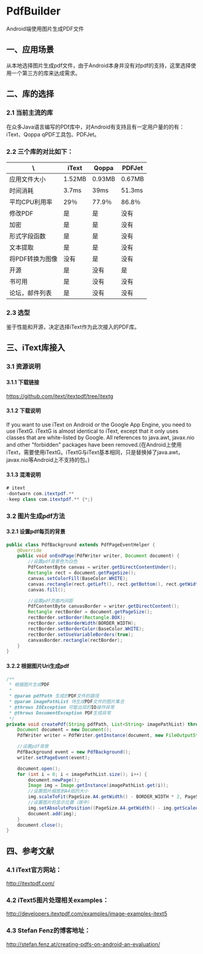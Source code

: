 # PdfBuilder
Android端使用图片生成PDF文件

## 一、应用场景
从本地选择图片生成pdf文件，由于Android本身并没有对pdf的支持，这里选择使用一个第三方的库来达成需求。

## 二、库的选择

### 2.1 当前主流的库
在众多Java语言编写的PDf库中，对Android有支持且有一定用户量的的有：iText、Qoppa qPDF工具包、PDFJet。

### 2.2 三个库的对比如下：

\ | iText | Qoppa|PDFJet
----|------|----|----
应用文件大小|	1.52MB|	0.93MB|	0.67MB
时间消耗|	3.7ms|	39ms|	51.3ms
平均CPU利用率|	29％|	77.9％|	86.8％
修改PDF|	是|	是|	没有
加密|	是|	是|	没有
形式字段函数|	是|	是|	没有
文本提取|	是|	是|	没有
将PDF转换为图像|	没有|	是|	没有
开源|	是|	没有|	是
书可用|	是|	没有|	没有
论坛，邮件列表|	是|	没有|	没有

### 2.3 选型
鉴于性能和开源，决定选择iText作为此次接入的PDF库。

## 三、iText库接入

### 3.1 资源说明

#### 3.1.1 下载链接
https://github.com/itext/itextpdf/tree/itextg

#### 3.1.2 下载说明
If you want to use iText on Android or the Google App Engine, you need to use iTextG. iTextG is almost identical to iText, except that it only uses classes that are white-listed by Google. All references to java.awt, javax.nio and other "forbidden" packages have been removed.(在Android上使用iText，需要使用iTextG。iTextG与iText基本相同，只是替换掉了java.awt，javax.nio等Android上不支持的包。)

#### 3.1.3 混淆说明
```java
# itext
-dontwarn com.itextpdf.**
-keep class com.itextpdf.** {*;}
```

### 3.2 图片生成pdf方法
#### 3.2.1 设置pdf每页的背景
```java
public class PdfBackground extends PdfPageEventHelper {
    @Override
    public void onEndPage(PdfWriter writer, Document document) {
        //设置pdf背景色为白色
        PdfContentByte canvas = writer.getDirectContentUnder();
        Rectangle rect = document.getPageSize();
        canvas.setColorFill(BaseColor.WHITE);
        canvas.rectangle(rect.getLeft(), rect.getBottom(), rect.getWidth(), rect.getHeight());
        canvas.fill();

        //设置pdf页面内间距
        PdfContentByte canvasBorder = writer.getDirectContent();
        Rectangle rectBorder = document.getPageSize();
        rectBorder.setBorder(Rectangle.BOX);
        rectBorder.setBorderWidth(BORDER_WIDTH);
        rectBorder.setBorderColor(BaseColor.WHITE);
        rectBorder.setUseVariableBorders(true);
        canvasBorder.rectangle(rectBorder);
    }
}

```
#### 3.2.2 根据图片Uri生成pdf
```java
/**
 * 根据图片生成PDF
 *
 * @param pdfPath 生成的PDF文件的路径
 * @param imagePathList 待生成PDF文件的图片集合
 * @throws IOException 可能出现的IO操作异常
 * @throws DocumentException PDF生成异常
 */
private void createPdf(String pdfPath, List<String> imagePathList) throws IOException, DocumentException {
    Document document = new Document();
    PdfWriter writer = PdfWriter.getInstance(document, new FileOutputStream(pdfPath));

    //设置pdf背景
    PdfBackground event = new PdfBackground();
    writer.setPageEvent(event);

    document.open();
    for (int i = 0; i < imagePathList.size(); i++) {
        document.newPage();
        Image img = Image.getInstance(imagePathList.get(i));
        //设置图片缩放到A4纸的大小
        img.scaleToFit(PageSize.A4.getWidth() - BORDER_WIDTH * 2, PageSize.A4.getHeight() - BORDER_WIDTH * 2);
        //设置图片的显示位置（居中）
        img.setAbsolutePosition((PageSize.A4.getWidth() - img.getScaledWidth()) / 2, (PageSize.A4.getHeight() - img.getScaledHeight()) / 2);
        document.add(img);
    }
    document.close();
}
```

## 四、参考文献

### 4.1 iText官方网站：
http://itextpdf.com/

### 4.2 iText5图片处理相关examples：
http://developers.itextpdf.com/examples/image-examples-itext5

### 4.3 Stefan Fenz的博客地址：
http://stefan.fenz.at/creating-pdfs-on-android-an-evaluation/
